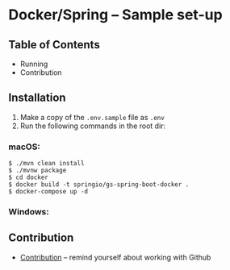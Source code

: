 # Docker/Spring – Sample set-up

## Table of Contents
- Running
- Contribution

## Installation
1. Make a copy of the `.env.sample` file as `.env`
2. Run the following commands in the root dir:

### macOS:
```shell
$ ./mvn clean install
$ ./mvnw package
$ cd docker
$ docker build -t springio/gs-spring-boot-docker .
$ docker-compose up -d
```

### Windows:

## Contribution
- [Contribution](https://docs.cream.camp/getting-started/contribution) – remind yourself about working with Github